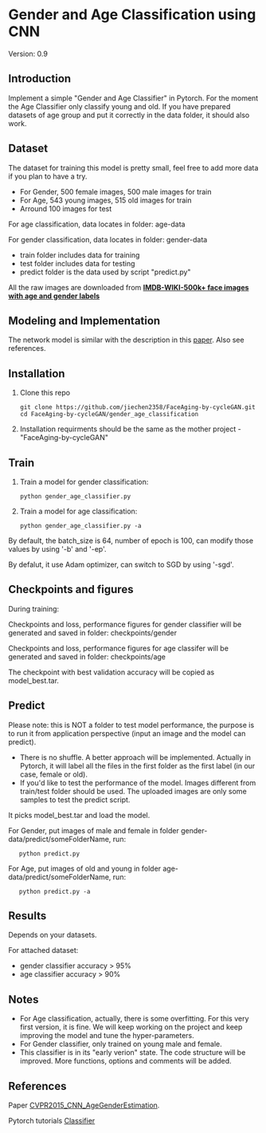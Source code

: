 # Gender and Age Classification using CNN

Version: 0.9

## Introduction
Implement a simple "Gender and Age Classifier" in Pytorch. For the moment the Age Classifier only classify young and old. If you have prepared datasets of age group and put it correctly in the data folder, it should also work.

## Dataset
The dataset for training this model is pretty small, feel free to add more data if you plan to have a try.

* For Gender, 500 female images, 500 male images for train
* For Age, 543 young images, 515 old images for train
* Arround 100 images for test

For age classification, data locates in folder: age-data

For gender classification, data locates in folder: gender-data
* train folder includes data for training
* test folder includes data for testing
* predict folder is the data used by script "predict.py"

All the raw images are downloaded from [**IMDB-WIKI-500k+ face images with age and gender labels**](https://data.vision.ee.ethz.ch/cvl/rrothe/imdb-wiki/)

## Modeling and Implementation
The network model is similar with the description in this [paper](https://talhassner.github.io/home/projects/cnn_agegender/CVPR2015_CNN_AgeGenderEstimation.pdf).
Also see references.

## Installation
1. Clone this repo

       git clone https://github.com/jiechen2358/FaceAging-by-cycleGAN.git
       cd FaceAging-by-cycleGAN/gender_age_classification
   
2. Installation requirments should be the same as the mother project - "FaceAging-by-cycleGAN"

## Train
1. Train a model for gender classification:

       python gender_age_classifier.py 
   
2. Train a model for age classification:

       python gender_age_classifier.py -a
   
By default, the batch_size is 64, number of epoch is 100, can modify those values by using '-b' and '-ep'.

By defalut, it use Adam optimizer, can switch to SGD by using '-sgd'.

## Checkpoints and figures

   During training:
   
   Checkpoints and loss, performance figures for gender classifier will be generated and saved in folder: checkpoints/gender
   
   Checkpoints and loss, performance figures for age classifer will be generated and saved in folder: checkpoints/age

   The checkpoint with best validation accuracy will be copied as model_best.tar.

## Predict
   Please note: this is NOT a folder to test model performance, the purpose is to run it from application perspective (input an image and the model can predict).
   
   * There is no shuffle. A better approach will be implemented. Actually in Pytorch, it will label all the files in the first folder as the first label (in our case, female or old).
   * If you'd like to test the performance of the model. Images different from train/test folder should be used. The uploaded images are only some samples to test the predict script.
   
   It picks model_best.tar and load the model.

   For Gender, put images of male and female in folder gender-data/predict/someFolderName, run:
   
       python predict.py
   
   For Age, put images of old and young in folder age-data/predict/someFolderName, run:
   
       python predict.py -a
   

## Results

   Depends on your datasets.
   
   For attached dataset:
   * gender classifier accuracy > 95%
   * age classifier accuracy > 90%
   
## Notes
   * For Age classification, actually, there is some overfitting. For this very first version, it is fine. We will keep working on the project and keep improving the model and tune the hyper-parameters.
   * For Gender classifier, only trained on young male and female.
   * This classifier is in its "early verion" state. The code structure will be improved. More functions, options and comments will be added.

## References

Paper [CVPR2015_CNN_AgeGenderEstimation](https://talhassner.github.io/home/projects/cnn_agegender/CVPR2015_CNN_AgeGenderEstimation.pdf).

Pytorch tutorials [Classifier](https://pytorch.org/tutorials/beginner/blitz/cifar10_tutorial.html#sphx-glr-beginner-blitz-cifar10-tutorial-py)
